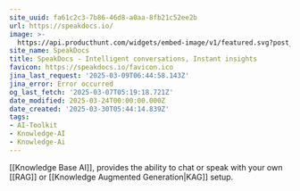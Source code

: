 ```yaml
---
site_uuid: fa61c2c3-7b86-46d8-a0aa-8fb21c52ee2b
url: https://speakdocs.io/
image: >-
  https://api.producthunt.com/widgets/embed-image/v1/featured.svg?post_id=671906&theme=light
site_name: SpeakDocs
title: SpeakDocs - Intelligent conversations, Instant insights
favicon: https://speakdocs.io/favicon.ico
jina_last_request: '2025-03-09T06:44:58.143Z'
jina_error: Error occurred
og_last_fetch: '2025-03-07T05:19:18.721Z'
date_modified: 2025-03-24T00:00:00.000Z
date_created: '2025-03-30T05:44:14.839Z'
tags:
- AI-Toolkit
- Knowledge-AI
- Knowledge-Ai
---
```









[[Knowledge Base AI]], provides the ability to chat or speak with your own [[RAG]] or [[Knowledge Augmented Generation|KAG]] setup.
